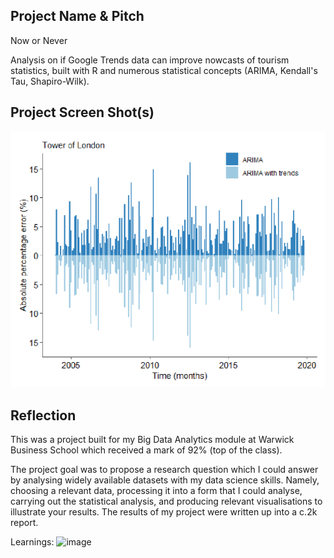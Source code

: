 ## Project Name & Pitch

Now or Never 

Analysis on if Google Trends data can improve nowcasts of tourism statistics, built with R and numerous statistical concepts (ARIMA, Kendall's Tau, Shapiro-Wilk).

## Project Screen Shot(s)

![alt text](https://github.com/jonathanyang7/adaptive-nowcasting/blob/34b3f98e1aa21c2de4bfc469b4ff9e1a9cb11628/03.%20Report/ARIMA_results_Tower_of_London.png?raw=true)

## Reflection

This was a project built for my Big Data Analytics module at Warwick Business School which received a mark of 92% (top of the class). 

The project goal was to propose a research question which I could answer by analysing widely available datasets with my data science skills. Namely, choosing a relevant data, processing it into a form that I could analyse, carrying out the statistical analysis, and producing relevant visualisations to illustrate your results. The results of my project were written up into a c.2k report. 

Learnings: ![image](https://github.com/jonathanyang7/adaptive-nowcasting/assets/121763064/5191e265-b5c8-4d49-84c6-96cac8f40167)
